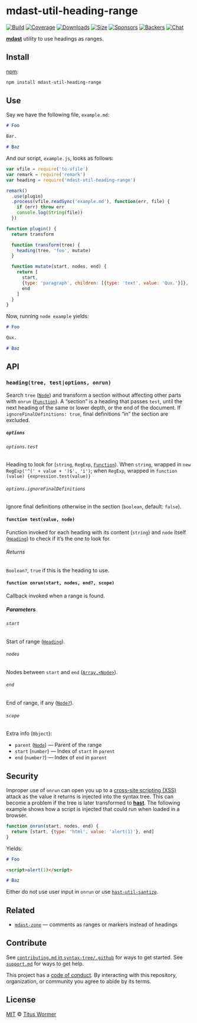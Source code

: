 # mdast-util-heading-range

[![Build][build-badge]][build]
[![Coverage][coverage-badge]][coverage]
[![Downloads][downloads-badge]][downloads]
[![Size][size-badge]][size]
[![Sponsors][sponsors-badge]][collective]
[![Backers][backers-badge]][collective]
[![Chat][chat-badge]][chat]

[**mdast**][mdast] utility to use headings as ranges.

## Install

[npm][]:

```sh
npm install mdast-util-heading-range
```

## Use

Say we have the following file, `example.md`:

```markdown
# Foo

Bar.

# Baz
```

And our script, `example.js`, looks as follows:

```js
var vfile = require('to-vfile')
var remark = require('remark')
var heading = require('mdast-util-heading-range')

remark()
  .use(plugin)
  .process(vfile.readSync('example.md'), function(err, file) {
    if (err) throw err
    console.log(String(file))
  })

function plugin() {
  return transform

  function transform(tree) {
    heading(tree, 'foo', mutate)
  }

  function mutate(start, nodes, end) {
    return [
      start,
      {type: 'paragraph', children: [{type: 'text', value: 'Qux.'}]},
      end
    ]
  }
}
```

Now, running `node example` yields:

```markdown
# Foo

Qux.

# Baz
```

## API

### `heading(tree, test|options, onrun)`

Search `tree` ([`Node`][node]) and transform a section without affecting other
parts with `onrun` ([`Function`][onrun]).
A “section” is a heading that passes `test`, until the next heading of the same
or lower depth, or the end of the document.
If `ignoreFinalDefinitions: true`, final definitions “in” the section are
excluded.

##### `options`

###### `options.test`

Heading to look for (`string`, `RegExp`, [`Function`][test]).
When `string`, wrapped in `new RegExp('^(' + value + ')$', 'i')`;
when `RegExp`, wrapped in `function (value) {expression.test(value)}`

###### `options.ignoreFinalDefinitions`

Ignore final definitions otherwise in the section (`boolean`, default: `false`).

#### `function test(value, node)`

Function invoked for each heading with its content (`string`) and `node`
itself ([`Heading`][heading]) to check if it’s the one to look for.

###### Returns

`Boolean?`, `true` if this is the heading to use.

#### `function onrun(start, nodes, end?, scope)`

Callback invoked when a range is found.

##### Parameters

###### `start`

Start of range ([`Heading`][heading]).

###### `nodes`

Nodes between `start` and `end` ([`Array.<Node>`][node]).

###### `end`

End of range, if any ([`Node?`][node]).

###### `scope`

Extra info (`Object`):

*   `parent` ([`Node`][node]) — Parent of the range
*   `start` (`number`) — Index of `start` in `parent`
*   `end` (`number?`) — Index of `end` in `parent`

## Security

Improper use of `onrun` can open you up to a [cross-site scripting (XSS)][xss]
attack as the value it returns is injected into the syntax tree.
This can become a problem if the tree is later transformed to [**hast**][hast].
The following example shows how a script is injected that could run when loaded
in a browser.

```js
function onrun(start, nodes, end) {
  return [start, {type: 'html', value: 'alert(1)'}, end]
}
```

Yields:

```markdown
# Foo

<script>alert(1)</script>

# Baz
```

Either do not use user input in `onrun` or use [`hast-util-santize`][sanitize].

## Related

*   [`mdast-zone`](https://github.com/syntax-tree/mdast-zone)
    — comments as ranges or markers instead of headings

## Contribute

See [`contributing.md` in `syntax-tree/.github`][contributing] for ways to get
started.
See [`support.md`][support] for ways to get help.

This project has a [code of conduct][coc].
By interacting with this repository, organization, or community you agree to
abide by its terms.

## License

[MIT][license] © [Titus Wormer][author]

<!-- Definitions -->

[build-badge]: https://img.shields.io/travis/syntax-tree/mdast-util-heading-range.svg

[build]: https://travis-ci.org/syntax-tree/mdast-util-heading-range

[coverage-badge]: https://img.shields.io/codecov/c/github/syntax-tree/mdast-util-heading-range.svg

[coverage]: https://codecov.io/github/syntax-tree/mdast-util-heading-range

[downloads-badge]: https://img.shields.io/npm/dm/mdast-util-heading-range.svg

[downloads]: https://www.npmjs.com/package/mdast-util-heading-range

[size-badge]: https://img.shields.io/bundlephobia/minzip/mdast-util-heading-range.svg

[size]: https://bundlephobia.com/result?p=mdast-util-heading-range

[sponsors-badge]: https://opencollective.com/unified/sponsors/badge.svg

[backers-badge]: https://opencollective.com/unified/backers/badge.svg

[collective]: https://opencollective.com/unified

[chat-badge]: https://img.shields.io/badge/chat-discussions-success.svg

[chat]: https://github.com/syntax-tree/unist/discussions

[npm]: https://docs.npmjs.com/cli/install

[license]: license

[author]: https://wooorm.com

[contributing]: https://github.com/syntax-tree/.github/blob/HEAD/contributing.md

[support]: https://github.com/syntax-tree/.github/blob/HEAD/support.md

[coc]: https://github.com/syntax-tree/.github/blob/HEAD/code-of-conduct.md

[mdast]: https://github.com/syntax-tree/mdast

[node]: https://github.com/syntax-tree/unist#node

[onrun]: #function-onrunstart-nodes-end-scope

[heading]: https://github.com/syntax-tree/mdast#heading

[test]: #function-testvalue-node

[xss]: https://en.wikipedia.org/wiki/Cross-site_scripting

[hast]: https://github.com/syntax-tree/hast

[sanitize]: https://github.com/syntax-tree/hast-util-sanitize
